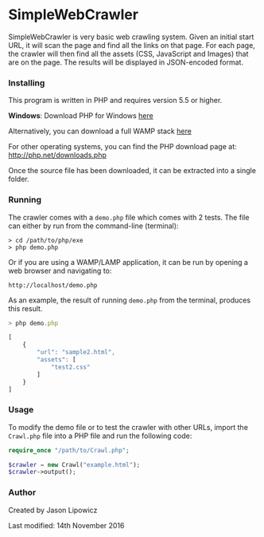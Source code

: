 # SimpleWebCrawler

SimpleWebCrawler is very basic web crawling system.
Given an initial start URL, it will scan the page and find all the links on that page. For each page, the crawler will then find all the assets (CSS, JavaScript and Images) that are on the page. The results will be displayed in JSON-encoded format.

### Installing

This program is written in PHP and requires version 5.5 or higher.

**Windows**:
Download PHP for Windows [here](http://windows.php.net/download/)

Alternatively, you can download a full WAMP stack [here](https://bitnami.com/stack/wamp)

For other operating systems, you can find the PHP download page at:
http://php.net/downloads.php

Once the source file has been downloaded, it can be extracted into a single folder.

### Running

The crawler comes with a `demo.php` file which comes with 2 tests. The file can either by run from the command-line (terminal):
```
> cd /path/to/php/exe
> php demo.php
```

Or if you are using a WAMP/LAMP application, it can be run by opening a web browser and navigating to:
```
http://localhost/demo.php
```

As an example, the result of running `demo.php` from the terminal, produces this result.

```javascript
> php demo.php

[
    {
        "url": "sample2.html",
        "assets": [
            "test2.css"
        ]
    }
]
```

### Usage

To modify the demo file or to test the crawler with other URLs, import the `Crawl.php` file into a PHP file and run the following code:

```php
require_once "/path/to/Crawl.php";

$crawler = new Crawl("example.html");
$crawler->output();
```

### Author

Created by Jason Lipowicz

Last modified: 14th November 2016
